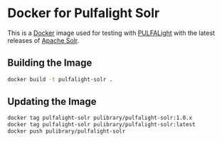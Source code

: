 # Docker for Pulfalight Solr

This is a [Docker](https://docker.com) image used for testing with [PULFALight](https://github.com/pulibrary/pulfalight) with the latest releases of [Apache Solr](https://lucene.apache.org/solr/).

## Building the Image
```bash
docker build -t pulfalight-solr .
```

## Updating the Image
```bash
docker tag pulfalight-solr pulibrary/pulfalight-solr:1.0.x
docker tag pulfalight-solr pulibrary/pulfalight-solr:latest
docker push pulibrary/pulfalight-solr
```
